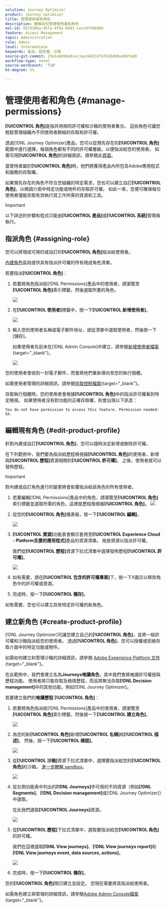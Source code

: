 ```yaml
---
solution: Journey Optimizer
product: journey optimizer
title: 管理使用者和角色
description: 瞭解如何管理使用者和角色
exl-id: 85fd386a-45fa-4f9a-89d1-cecc0749b90d
feature: Access Management
topic: Administration
role: Admin
level: Intermediate
keywords: 產品，設定檔，沙箱
source-git-commit: 25b1e6050e0cec3ae166532f47626d99ed68fe80
workflow-type: tm+mt
source-wordcount: '710'
ht-degree: 5%

---
```


# 管理使用者和角色 {#manage-permissions}

**[!UICONTROL 角色]**&#x200B;是指共用相同許可權和沙箱的使用者集合。 這些角色可讓您輕鬆管理組織內不同使用者群組的存取和許可權。

透過[!DNL Journey Optimizer]產品，您可以從預先存在的&#x200B;**[!UICONTROL 角色]**&#x200B;範圍中進行選擇，每個角色都有不同的許可權層級，以便指派給您的使用者。 如需可用&#x200B;**[!UICONTROL 角色]**&#x200B;的詳細資訊，請參閱此[頁面](ootb-product-profiles.md)。

當使用者屬於&#x200B;**[!UICONTROL 角色]**&#x200B;時，他們將獲得產品內所包含Adobe應用程式和服務的存取權。

如果預先存在的角色不符合您組織的特定需求，您也可以建立自訂&#x200B;**[!UICONTROL 角色]**，以微調介面中特定功能或物件的存取許可權。 如此一來，您便可確保每位使用者僅能存取有效執行其工作所需的資源和工具。


>[!IMPORTANT]
>
>以下詳述的步驟和程式只能由&#x200B;**[!UICONTROL 產品]**&#x200B;或&#x200B;**[!UICONTROL 系統]**&#x200B;管理員執行。


## 指派角色 {#assigning-role}

您可以將現成可用的或自訂的&#x200B;**[!UICONTROL 角色]**&#x200B;指派給使用者。

[內建角色](ootb-product-profiles.md)區段提供具有指派許可權的所有現成角色清單。

若要指派&#x200B;**[!UICONTROL 角色]**：

1. 若要將角色指派給[!DNL Permissions]產品中的使用者，請瀏覽至&#x200B;**[!UICONTROL 角色]**&#x200B;索引標籤，然後選取所要的角色。

   ![](assets/do-not-localize/access_control_2.png)

1. 在&#x200B;**[!UICONTROL 使用者]**&#x200B;標籤中，按一下&#x200B;**[!UICONTROL 新增使用者]**。

   ![](assets/do-not-localize/access_control_3.png)

1. 輸入您的使用者名稱或電子郵件地址，或從清單中選取使用者，然後按一下[儲存]。**&#x200B;**

   如果使用者先前未在[!DNL Admin Console]中建立，請參閱[新增使用者檔案](https://experienceleague.adobe.com/docs/experience-platform/access-control/ui/users.html?lang=zh-Hant){target="_blank"}。

   ![](assets/do-not-localize/access_control_4.png)

您的使用者會收到一封電子郵件，而會將他們重新導向至您的執行個體。

如需使用者管理的詳細資訊，請參閱[存取控制檔案](https://experienceleague.adobe.com/docs/experience-platform/access-control/home.html?lang=zh-Hant){target="_blank"}。

存取執行個體時，您的使用者會根據&#x200B;**[!UICONTROL 角色]**&#x200B;中的指派許可權看到特定檢視。 如果使用者沒有對功能的正確存取權，則會出現以下訊息：

`You do not have permission to access this feature. Permission needed: XX.`

## 編輯現有角色 {#edit-product-profile}

針對內建或自訂&#x200B;**[!UICONTROL 角色]**，您可以隨時決定新增或刪除許可權。

在下列範例中，我們要為指派給歷程檢視器&#x200B;**[!UICONTROL 角色]**&#x200B;的使用者，新增與&#x200B;**[!UICONTROL 歷程]**&#x200B;資源相關的&#x200B;**[!UICONTROL 許可權]**。 之後，使用者就可以發佈歷程。

>[!IMPORTANT]
>
>對內建或自訂角色進行的變更將會影響指派給該角色的所有使用者。

1. 若要編輯[!DNL Permissions]產品中的角色，請導覽至&#x200B;**[!UICONTROL 角色]**&#x200B;索引標籤並選取所需的角色，這裡是歷程檢視器&#x200B;**[!UICONTROL 角色]**。
   ![](assets/do-not-localize/access_control_5.png)

1. 從您的&#x200B;**[!UICONTROL 角色]**&#x200B;儀表板，按一下&#x200B;**[!UICONTROL 編輯]**。

   ![](assets/do-not-localize/access_control_6.png)

1. **[!UICONTROL 資源]**&#x200B;功能表會顯示套用至&#x200B;**[!UICONTROL Experience Cloud - Platform支援的應用程式]**&#x200B;產品的資源清單。 拖放資源以指派許可權。

   我們從&#x200B;**[!UICONTROL 歷程]**&#x200B;資源下拉式清單中選擇發佈歷程&#x200B;**[!UICONTROL 許可權]**。

   ![](assets/do-not-localize/access_control_14.png)

1. 如有需要，請在&#x200B;**[!UICONTROL 包含的許可權專案]**&#x200B;下，按一下X圖示以移除角色中的許可權或資源。

1. 完成時，按一下&#x200B;**[!UICONTROL 儲存]**。

如有需要，您也可以建立具有特定許可權的新角色。

## 建立新角色 {#create-product-profile}

[!DNL Journey Optimizer]可讓您建立自己的&#x200B;**[!UICONTROL 角色]**，並將一組許可權和沙箱指派給您的使用者。 透過&#x200B;**[!UICONTROL 角色]**，您可以授權或拒絕存取介面中的特定功能或物件。

如需如何建立和管理沙箱的詳細資訊，請參閱 [Adobe Experience Platform 文件](https://experienceleague.adobe.com/docs/experience-platform/sandbox/ui/user-guide.html?lang=zh-Hant){target="_blank"}。

在此範例中，我們會建立名為&#x200B;**Journeys唯讀角色**，其中我們會將唯讀許可權授與歷程功能。 使用者將只能存取及檢視歷程，而且將無法存取&#x200B;**[!DNL Decision management]**&#x200B;中的其他功能，例如[!DNL Journey Optimizer]。

若要建立我們的&#x200B;**唯讀歷程** **[!UICONTROL 角色]**：

1. 若要將角色指派給[!DNL Permissions]產品中的使用者，請瀏覽至&#x200B;**[!UICONTROL 角色]**&#x200B;索引標籤，然後按一下&#x200B;**[!UICONTROL 建立角色]**。

   ![](assets/do-not-localize/access_control_9.png)

1. 為您的新&#x200B;**[!UICONTROL 角色]**&#x200B;新增&#x200B;**[!UICONTROL 名稱]**&#x200B;和&#x200B;**[!UICONTROL 描述]**。 然後，按一下&#x200B;**[!UICONTROL 確認]**。

   ![](assets/do-not-localize/access_control_10.png)

1. 從&#x200B;**[!UICONTROL 沙箱]**&#x200B;資源下拉式清單中，選擇要指派給您的&#x200B;**[!UICONTROL 角色]**&#x200B;的沙箱。 [進一步瞭解 sandbox](sandboxes.md)。

   ![](assets/do-not-localize/access_control_13.png)

1. 從左側功能表中列出的&#x200B;**[!DNL Journeys]**&#x200B;中可用的不同資源（例如&#x200B;**[!DNL Segments]**、**[!DNL Decision management]**&#x200B;或[!DNL Journey Optimizer]）中選取。

   在此我們選取&#x200B;**[!UICONTROL Journeys]**&#x200B;資源。

   ![](assets/do-not-localize/access_control_11.png)

1. 從&#x200B;**[!UICONTROL 歷程]**&#x200B;下拉式清單中，選取要指派給您&#x200B;**[!UICONTROL 角色]**&#x200B;的許可權。

   我們在這裡選取&#x200B;**[!DNL View journeys]**、**[!DNL View journeys report]**&#x200B;和&#x200B;**[!DNL View journeys event, data sources, actions]**。

   ![](assets/do-not-localize/access_control_12.png)

1. 完成時，按一下&#x200B;**[!UICONTROL 儲存]**。

您的&#x200B;**[!UICONTROL 角色]**&#x200B;現已建立並設定。 您現在需要將其指派給使用者。

如需角色建立與管理的詳細資訊，請參閱[Adobe Admin Console檔案](https://experienceleague.adobe.com/docs/experience-platform/access-control/abac/permissions-ui/roles.html?lang=zh-Hant){target="_blank"}。
